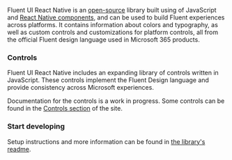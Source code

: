 Fluent UI React Native is an [open-source](https://github.com/microsoft/fluentui-react-native) library built using of JavaScript and [React Native components](https://microsoft.github.io/react-native-windows/), and can be used to build Fluent experiences across platforms. It contains information about colors and typography, as well as custom controls and customizations for platform controls, all from the official Fluent design language used in Microsoft 365 products.

### Controls

Fluent UI React Native includes an expanding library of controls written in JavaScript. These controls implement the Fluent Design language and provide consistency across Microsoft experiences.

Documentation for the controls is a work in progress. Some controls can be found in the <a href="#/controls/crossplatform" target="_blank">Controls section</a> of the site.

### Start developing

Setup instructions and more information can be found in [the library's readme](https://github.com/microsoft/fluentui-react-native/blob/master/README.md).
